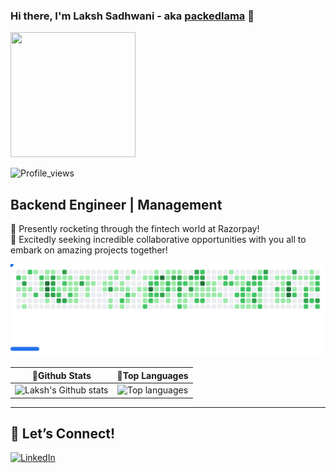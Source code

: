 ### Hi there, I'm Laksh Sadhwani - aka [packedlama][packedlama_website] 👋
<img src="https://media.giphy.com/media/du3J3cXyzhj75IOgvA/giphy.gif" width="200" height="200">

![Profile_views](https://komarev.com/ghpvc/?username=Laaaaksh&label=PROFILE+VIEWS&color=blueviolet)
## Backend Engineer | Management

🚀 Presently rocketing through the fintech world at Razorpay! <br />
🤝 Excitedly seeking incredible collaborative opportunities with you all to embark on amazing projects together!

<picture>
  <source
    media="(prefers-color-scheme: dark)"
    srcset="images/breakout-dark.svg"
  />
  <source
    media="(prefers-color-scheme: light)"
    srcset="images/breakout-light.svg"
  />
  <img alt="Breakout Game" src="images/breakout-light.svg" />
</picture>

🎇Github Stats             |  🎇Top Languages
:-------------------------:|:-------------------------:
![Laksh's Github stats](https://github-readme-stats.vercel.app/api?username=Laaaaksh&theme=tokyonight) | ![Top languages](https://github-readme-stats.vercel.app/api/top-langs/?username=Laaaaksh&layout=compact&theme=tokyonight)

---

## 🔗 Let’s Connect!
[![LinkedIn](https://img.shields.io/badge/LinkedIn-Laksh%20Sadhwani-blue?logo=linkedin&style=flat)](https://www.linkedin.com/in/sadhwanilaksh/)

</details>

[name]: https://iet.nitk.ac.in/
[packedlama_website]: https://github.com/packedlama
[linkedin]: https://www.linkedin.com/in/sadhwanilaksh/
